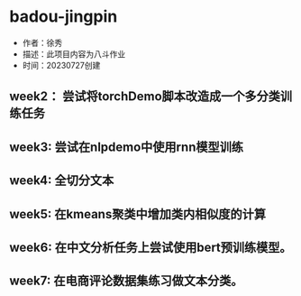 # badou-jingpin

 
- 作者：徐秀
- 描述：此项目内容为八斗作业
- 时间：20230727创建

## week2： 尝试将torchDemo脚本改造成一个多分类训练任务

## week3: 尝试在nlpdemo中使用rnn模型训练

## week4: 全切分文本

## week5: 在kmeans聚类中增加类内相似度的计算

## week6: 在中文分析任务上尝试使用bert预训练模型。

## week7: 在电商评论数据集练习做文本分类。